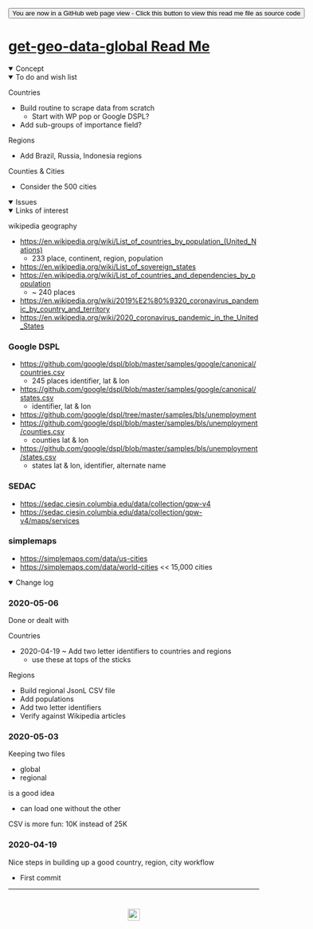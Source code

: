 <span style=display:none; >[You are now in a GitHub source code view - click this link to view Read Me file as a web page]( https://www.ladybug.tools/spider-covid-19-viz-3d/cookbook/get-geo-data-global/readme.html "View file as a web page." ) </span>

<div><input type=button class = 'btn btn-secondary btn-sm' onclick=window.location.href="https://github.com/ladybug-tools/spider-covid-19-viz-3d/tree/master/cookbook/get-geo-data-global/";
value='You are now in a GitHub web page view - Click this button to view this read me file as source code' ></div>


# [get-geo-data-global Read Me]( https://www.ladybug.tools/spider-covid-19-viz-3d/cookbook/get-geo-data-global/readme.html )

<!--
<iframe src=https://pushme-pullyou.github.io/ width=100% height=500px >Iframes are not viewable in GitHub source code view</iframe>
_basic-html.html_

### Full Screen: [ZZZZZ]( https://www.ladybug.tools/spider-covid-19-viz-3d//xxxxxx/xxxxxx.html )
-->

<details open >
<summary>Concept</summary>


</details>

<details open >
<summary>To do and wish list </summary>

Countries

* Build routine to scrape data from scratch
	* Start with WP pop or Google DSPL?
* Add sub-groups of importance field?


Regions

* Add Brazil, Russia, Indonesia regions

Counties & Cities

* Consider the 500 cities

</details>

<details open >
<summary>Issues </summary>


</details>

<details open >
<summary>Links of interest</summary>

wikipedia geography

* https://en.wikipedia.org/wiki/List_of_countries_by_population_(United_Nations)
	* 233 place, continent, region, population
* https://en.wikipedia.org/wiki/List_of_sovereign_states
* https://en.wikipedia.org/wiki/List_of_countries_and_dependencies_by_population
	* ~ 240 places
* https://en.wikipedia.org/wiki/2019%E2%80%9320_coronavirus_pandemic_by_country_and_territory
* https://en.wikipedia.org/wiki/2020_coronavirus_pandemic_in_the_United_States



### Google DSPL

* https://github.com/google/dspl/blob/master/samples/google/canonical/countries.csv
	* 245 places identifier, lat & lon
* https://github.com/google/dspl/blob/master/samples/google/canonical/states.csv
	* identifier, lat & lon
* https://github.com/google/dspl/tree/master/samples/bls/unemployment
* https://github.com/google/dspl/blob/master/samples/bls/unemployment/counties.csv
	* counties lat & lon
* https://github.com/google/dspl/blob/master/samples/bls/unemployment/states.csv
	* states lat & lon, identifier, alternate name

### SEDAC

* https://sedac.ciesin.columbia.edu/data/collection/gpw-v4
* https://sedac.ciesin.columbia.edu/data/collection/gpw-v4/maps/services

### simplemaps

* https://simplemaps.com/data/us-cities
* https://simplemaps.com/data/world-cities << 15,000 cities



</details>

<details open >
<summary>Change log </summary>

### 2020-05-06

Done or dealt with

Countries

* 2020-04-19 ~ Add two letter identifiers to countries and regions
	* use these at tops of the sticks

Regions

* Build regional JsonL CSV file
* Add populations
* Add two letter identifiers
* Verify against Wikipedia articles

### 2020-05-03

Keeping two files

* global
* regional

is a good idea

* can load one without the other

CSV is more fun: 10K instead of 25K

### 2020-04-19

Nice steps in building up a good country, region, city workflow

* First commit

</details>

***

# <center title="hello!" ><a href=javascript:window.scrollTo(0,0); style=text-decoration:none; > <img src="../../assets/spider.ico" height=24 > </a></center>
